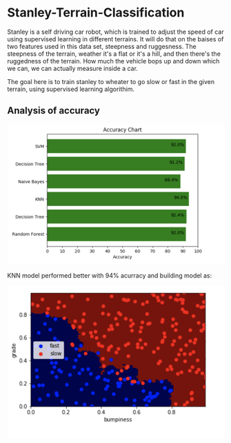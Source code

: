 # Stanley-Terrain-Classification

Stanley is a self driving car robot, which is trained to adjust the speed of car using supervised learning 
in different terrains. It will do that on the baises of two features used in this data set, steepness and ruggesness.
The steepness of the terrain, weather it's a flat or it's a hill, and then there's the ruggedness of the terrain. 
How much the vehicle bops up and down which we can, we can actually measure inside a car.

The goal here is to train stanley to wheater to go slow or fast in the given terrain, using supervised learning algorithim. 

## Analysis of accuracy
![alt text](https://github.com/SukritiSharma/Stanley-Terrain-Classification/blob/master/tools/img/performance.png "Accuracy")


KNN model performed better with 94% acurracy and building model as:

![alt text](https://github.com/SukritiSharma/Stanley-Terrain-Classification/blob/master/tools/img/knn.png "KNN")
